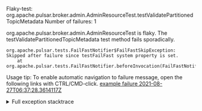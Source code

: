         
Flaky-test: org.apache.pulsar.broker.admin.AdminResourceTest.testValidatePartitionedTopicMetadata
Number of failures: 1

org.apache.pulsar.broker.admin.AdminResourceTest is flaky. The testValidatePartitionedTopicMetadata test method fails sporadically.

```
org.apache.pulsar.tests.FailFastNotifier$FailFastSkipException: Skipped after failure since testFailFast system property is set.
	at org.apache.pulsar.tests.FailFastNotifier.beforeInvocation(FailFastNotifier.java:88)

```

Usage tip: To enable automatic navigation to failure message, open the following links with CTRL/CMD-click.
[example failure 2021-08-27T06:37:28.3614117Z](https://github.com/apache/pulsar/runs/3440411059?check_suite_focus=true#step:9:1445)


<details>
<summary>Full exception stacktrace</summary>
<code><pre>
org.apache.pulsar.tests.FailFastNotifier$FailFastSkipException: Skipped after failure since testFailFast system property is set.
	at org.apache.pulsar.tests.FailFastNotifier.beforeInvocation(FailFastNotifier.java:88)

</pre></code>
</details>

